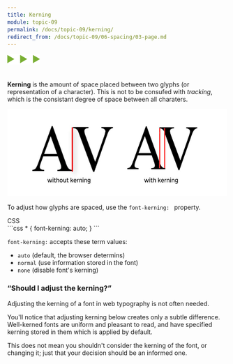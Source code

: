 ```yaml
---
title: Kerning
module: topic-09
permalink: /docs/topic-09/kerning/
redirect_from: /docs/topic-09/06-spacing/03-page.md
---
```


<img src="./../../../img/arrow-divider.svg" style="width: 75px; border: none; margin: 0px 0 20px 0" />

**Kerning** is the amount of space placed between two glyphs (or representation of a character). This is not to be consufed with _tracking_, which is the consistant degree of space between all charaters.

<img src="../img/typography-kerning.jpg" style="height: 200px; margin: auto" alt="kerning" title="kerning"/>

To adjust how glyphs are spaced, use the `font-kerning: ` property.

<div id="code-heading">CSS</div>
```css
* {
  font-kerning: auto;
}
```

`font-kerning:` accepts these term values:
- `auto` (default, the browser determins)
- `normal` (use information stored in the font)
- `none` (disable font's kerning)


### “Should I adjust the kerning?”

Adjusting the kerning of a font in web typography is not often needed.

You'll notice that adjusting kerning below creates only a subtle difference. Well-kerned fonts are uniform and pleasant to read, and have specified kerning stored in them which is applied by default.

This does not mean you shouldn't consider the kerning of the font, or changing it; just that your decision should be an informed one.


<div class="codepen-embed">
  <p data-height="600" data-theme-id="30567" data-slug-hash="BxoOKp" data-default-tab="css,result" data-user="Media-Ed-Online" data-embed-version="2" data-pen-title="[Topic-09] Kerning (Toggle)" class="codepen"></p>
</div>
